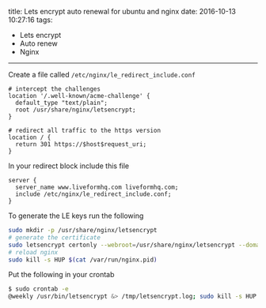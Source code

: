 title: Lets encrypt auto renewal for ubuntu and nginx
date: 2016-10-13 10:27:16
tags:
- Lets encrypt
- Auto renew
- Nginx
---

Create a file called `/etc/nginx/le_redirect_include.conf`

~~~
# intercept the challenges
location '/.well-known/acme-challenge' {
  default_type "text/plain";
  root /usr/share/nginx/letsencrypt;
}

# redirect all traffic to the https version
location / {
  return 301 https://$host$request_uri;
}
~~~

In your redirect block include this file

~~~
server {
  server_name www.liveformhq.com liveformhq.com;
  include /etc/nginx/le_redirect_include.conf;
}
~~~

To generate the LE keys run the following

~~~sh
sudo mkdir -p /usr/share/nginx/letsencrypt
# generate the certificate
sudo letsencrypt certonly --webroot=/usr/share/nginx/letsencrypt --domain cosmicvent.com --domain www.cosmicvent.com
# reload nginx
sudo kill -s HUP $(cat /var/run/nginx.pid)
~~~

Put the following in your crontab
~~~sh
$ sudo crontab -e
@weekly /usr/bin/letsencrypt &> /tmp/letsencrypt.log; sudo kill -s HUP $(cat /var/run/nginx.pid)
~~~
